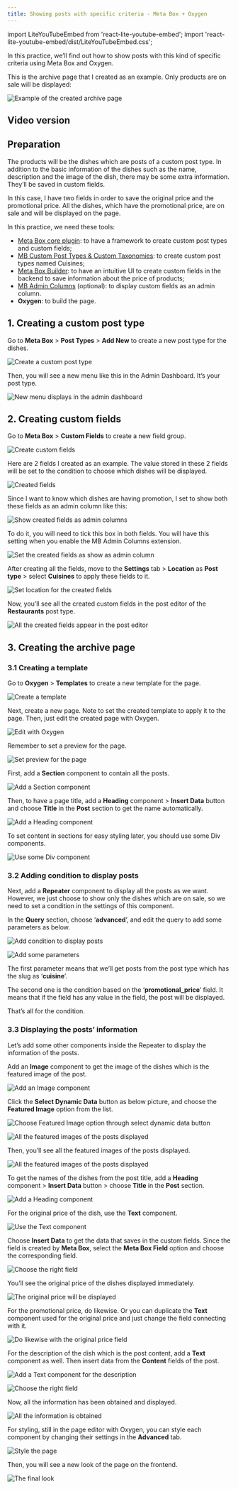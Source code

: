 ```yaml
---
title: Showing posts with specific criteria - Meta Box + Oxygen
---
```

import LiteYouTubeEmbed from 'react-lite-youtube-embed';
import 'react-lite-youtube-embed/dist/LiteYouTubeEmbed.css';

In this practice, we’ll find out how to show posts with this kind of specific criteria using Meta Box and Oxygen.

This is the archive page that I created as an example. Only products are on sale will be displayed:

![Example of the created archive page](https://i.imgur.com/MHBfXXi.png)

## Video version

<LiteYouTubeEmbed id='MeshaXL1hrg' />

## Preparation

The products will be the dishes which are posts of a custom post type. In addition to the basic information of the dishes such as the name, description and the image of the dish, there may be some extra information. They’ll be saved in custom fields.

In this case, I have two fields in order to save the original price and the promotional price. All the dishes, which have the promotional price, are on sale and will be displayed on the page.

In this practice, we need these tools:

* [Meta Box core plugin](https://wordpress.org/plugins/meta-box/): to have a framework to create custom post types and custom fields;
* [MB Custom Post Types & Custom Taxonomies](https://metabox.io/plugins/custom-post-type/): to create custom post types named Cuisines;
* [Meta Box Builder](https://metabox.io/plugins/meta-box-builder/): to have an intuitive UI to create custom fields in the backend to save information about the price of products;
* [MB Admin Columns](https://metabox.io/plugins/mb-admin-columns/) (optional): to display custom fields as an admin column.
* **Oxygen**: to build the page.

## 1. Creating a custom post type

Go to **Meta Box** > **Post Types** > **Add New** to create a new post type for the dishes.

![Create a custom post type](https://i.imgur.com/CKjbLOa.png)

Then, you will see a new menu like this in the Admin Dashboard. It’s your post type.

![New menu displays in the admin dashboard](https://i.imgur.com/R2aQTR2.png)

## 2. Creating custom fields

Go to **Meta Box** > **Custom Fields** to create a new field group.

![Create custom fields](https://i.imgur.com/kNWolvM.png)

Here are 2 fields I created as an example. The value stored in these 2 fields will be set to the condition to choose which dishes will be displayed.

![Created fields](https://i.imgur.com/4tVvhFa.png)

Since I want to know which dishes are having promotion, I set to show both these fields as an admin column like this:

![Show created fields as admin columns](https://i.imgur.com/jqpINJ5.png)

To do it, you will need to tick this box in both fields. You will have this setting when you enable the MB Admin Columns extension.

![Set the created fields as show as admin column](https://i.imgur.com/LBf4rOE.png)

After creating all the fields, move to the **Settings** tab > **Location** as **Post type** > select **Cuisines** to apply these fields to it.

![Set location for the created fields](https://i.imgur.com/i7P3f45.png)

Now, you’ll see all the created custom fields in the post editor of the **Restaurants** post type.

![All the created fields appear in the post editor](https://i.imgur.com/ciVVdkh.png)

## 3. Creating the archive page

### 3.1 Creating a template

Go to **Oxygen** > **Templates** to create a new template for the page.

![Create a template](https://i.imgur.com/OheUDtP.png)

Next, create a new page. Note to set the created template to apply it to the page. Then, just edit the created page with Oxygen.

![Edit with Oxygen](https://i.imgur.com/DvEbLMh.png)

Remember to set a preview for the page.

![Set preview for the page](https://i.imgur.com/KjOWO0g.png)

First, add a **Section** component to contain all the posts.

![Add a Section component](https://i.imgur.com/AiqHWlY.png)

Then, to have a page title, add a **Heading** component > **Insert Data** button and choose **Title** in the **Post** section to get the name automatically.

![Add a Heading component](https://i.imgur.com/wJxruOF.gif)

To set content in sections for easy styling later, you should use some Div components.

![Use some Div component](https://i.imgur.com/FjHdFAJ.png)

### 3.2 Adding condition to display posts

Next, add a **Repeater** component to display all the posts as we want. However, we just choose to show only the dishes which are on sale, so we need to set a condition in the settings of this component.

In the **Query** section, choose ‘**advanced**’, and edit the query to add some parameters as below.

![Add condition to display posts](https://i.imgur.com/9cUzpVF.gif)

![Add some parameters](https://i.imgur.com/p6w5399.png)

The first parameter means that we’ll get posts from the post type which has the slug as ‘**cuisine**’.

The second one is the condition based on the ‘**promotional_price**’ field. It means that if the field has any value in the field, the post will be displayed.

That’s all for the condition.

### 3.3 Displaying the posts’ information

Let’s add some other components inside the Repeater to display the information of the posts.

Add an **Image** component to get the image of the dishes which is the featured image of the post.

![Add an Image component](https://i.imgur.com/pbtK1vG.png)

Click the **Select Dynamic Data** button as below picture, and choose the **Featured Image** option from the list.

![Choose Featured Image option through select dynamic data button](https://i.imgur.com/egje5AP.png)

![All the featured images of the posts displayed](https://i.imgur.com/XhJhlwt.png)

Then, you’ll see all the featured images of the posts displayed.

![All the featured images of the posts displayed](https://i.imgur.com/indFyKZ.png)

To get the names of the dishes from the post title, add a **Heading** component > **Insert Data** button > choose **Title** in the **Post** section.

![Add a Heading component](https://i.imgur.com/j2SBt4I.gif)

For the original price of the dish, use the **Text** component.

![Use the Text component](https://i.imgur.com/Pd0x993.png)

Choose **Insert Data** to get the data that saves in the custom fields. Since the field is created by **Meta Box**, select the **Meta Box Field** option and choose the corresponding field.

![Choose the right field](https://i.imgur.com/Ql3Y4xM.gif)

You’ll see the original price of the dishes displayed immediately.

![The original price will be displayed](https://i.imgur.com/vvRDpbY.png)

For the promotional price, do likewise. Or you can duplicate the **Text** component used for the original price and just change the field connecting with it.

![Do likewise with the original price field](https://i.imgur.com/Q0KL7B9.png)

For the description of the dish which is the post content, add a **Text** component as well. Then insert data from the **Content** fields of the post.

![Add a Text component for the description](https://i.imgur.com/wpW43Vx.png)

![Choose the right field](https://i.imgur.com/DNTVUUj.png)

Now, all the information has been obtained and displayed.

![All the information is obtained](https://i.imgur.com/VstwqMs.png)

For styling, still in the page editor with Oxygen, you can style each component by changing their settings in the **Advanced** tab.

![Style the page](https://i.imgur.com/O9Lpzc0.png)

Then, you will see a new look of the page on the frontend.

![The final look](https://i.imgur.com/MHBfXXi.png)
